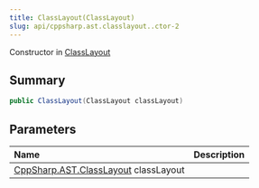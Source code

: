```yaml
---
title: ClassLayout(ClassLayout)
slug: api/cppsharp.ast.classlayout..ctor-2
---
```

Constructor in [ClassLayout](/api/cppsharp/ast/classlayout)

## Summary



```csharp
public ClassLayout(ClassLayout classLayout)
```

## Parameters

|Name|Description|
|:---|:---|
|[CppSharp.AST.ClassLayout](/api/cppsharp/ast/classlayout) classLayout||

